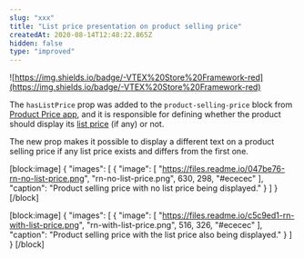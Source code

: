```yaml
---
slug: "xxx"
title: "List price presentation on product selling price"
createdAt: 2020-08-14T12:48:22.865Z
hidden: false
type: "improved"
---
```


![https://img.shields.io/badge/-VTEX%20Store%20Framework-red](https://img.shields.io/badge/-VTEX%20Store%20Framework-red)

The `hasListPrice` prop was added to the `product-selling-price` block from [Product Price app](https://vtex.io/docs/components/all/vtex.product-price/), and it is responsible for defining whether the product should display its [list price](https://help.vtex.com/en/tutorial/prices-v2--tutorials_4393?locale=en) (if any) or not. 

The new prop makes it possible to display a different text on a product selling price if any list price exists and differs from the first one. 



[block:image]
{
  "images": [
    {
      "image": [
        "https://files.readme.io/047be76-rn-no-list-price.png",
        "rn-no-list-price.png",
        630,
        298,
        "#ececec"
      ],
      "caption": "Product selling price with no list price being displayed."
    }
  ]
}
[/block]

[block:image]
{
  "images": [
    {
      "image": [
        "https://files.readme.io/c5c9ed1-rn-with-list-price.png",
        "rn-with-list-price.png",
        516,
        326,
        "#ececec"
      ],
      "caption": "Product selling price with the list price also being displayed."
    }
  ]
}
[/block]